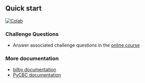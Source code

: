 ## Quick start

[![Colab](https://colab.research.google.com/assets/colab-badge.svg)](https://colab.research.google.com/github/tttiago/odw-2024/blob/main/)


### Challenge Questions

* Answer associated challenge questions in the [online course](https://gw-odw.thinkific.com)

### More documentation

* [bilby documentation](https://lscsoft.docs.ligo.org/bilby/index.html)
* [PyCBC documentation](http://pycbc.org/pycbc/latest/html/)

